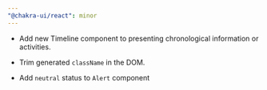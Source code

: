 ```yaml
---
"@chakra-ui/react": minor
---
```


- Add new Timeline component to presenting chronological information or
  activities.

- Trim generated `className` in the DOM.

- Add `neutral` status to `Alert` component
